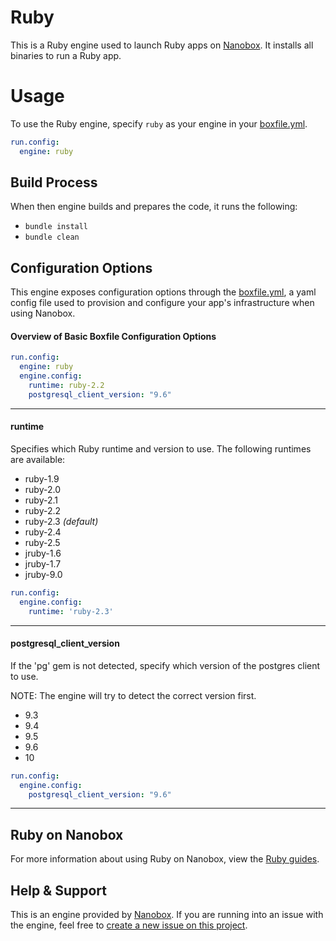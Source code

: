 # Ruby

This is a Ruby engine used to launch Ruby apps on [Nanobox](http://nanobox.io). It installs all binaries to run a Ruby app.

# Usage
To use the Ruby engine, specify `ruby` as your engine in your [boxfile.yml](http://docs.nanobox.io/app-config/boxfile/).

```yaml
run.config:
  engine: ruby
```

## Build Process
When then engine builds and prepares the code, it runs the following:

- `bundle install`
- `bundle clean`

## Configuration Options
This engine exposes configuration options through the [boxfile.yml](http://docs.nanobox.io/app-config/boxfile/), a yaml config file used to provision and configure your app's infrastructure when using Nanobox.

#### Overview of Basic Boxfile Configuration Options
```yaml
run.config:
  engine: ruby
  engine.config:
    runtime: ruby-2.2
    postgresql_client_version: "9.6"
```

---

#### runtime
Specifies which Ruby runtime and version to use. The following runtimes are available:

- ruby-1.9
- ruby-2.0
- ruby-2.1
- ruby-2.2
- ruby-2.3 *(default)*
- ruby-2.4
- ruby-2.5
- jruby-1.6
- jruby-1.7
- jruby-9.0

```yaml
run.config:
  engine.config:
    runtime: 'ruby-2.3'
```

---

#### postgresql_client_version
If the 'pg' gem is not detected, specify which version of the postgres client to use.

NOTE: The engine will try to detect the correct version first.

- 9.3
- 9.4
- 9.5
- 9.6
- 10

```yaml
run.config:
  engine.config:
    postgresql_client_version: "9.6"
```

---

## Ruby on Nanobox
For more information about using Ruby on Nanobox, view the [Ruby guides](http://guides.nanobox.io/ruby/).

## Help & Support
This is an engine provided by [Nanobox](http://nanobox.io). If you are running into an issue with the engine, feel free to [create a new issue on this project](https://github.com/nanobox-io/nanobox-engine-ruby/issues/new).
